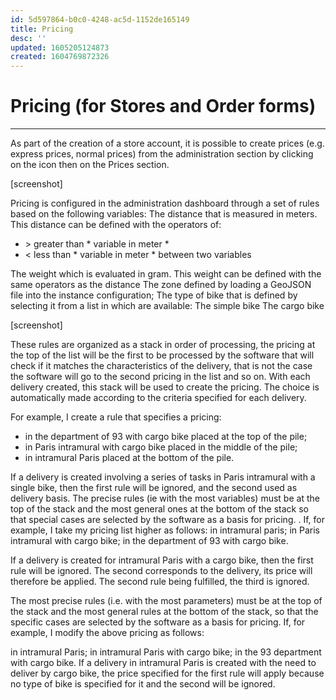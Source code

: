 ```yaml
---
id: 5d597864-b0c0-4248-ac5d-1152de165149
title: Pricing
desc: ''
updated: 1605205124873
created: 1604769872326
---
```


# Pricing (for Stores and Order forms)

---

As part of the creation of a store account, it is possible to create prices (e.g. express prices, normal prices) from the administration section by clicking on the icon then on the Prices section.

[screenshot]

Pricing is configured in the administration dashboard through a set of rules based on the following variables:
The distance that is measured in meters. This distance can be defined with the operators of:
- &gt; greater than * variable in meter *
- &lt; less than * variable in meter *
between two variables

The weight which is evaluated in gram. This weight can be defined with the same operators as the distance
The zone defined by loading a GeoJSON file into the instance configuration;
The type of bike that is defined by selecting it from a list in which are available:
The simple bike
The cargo bike

[screenshot]

These rules are organized as a stack in order of processing, the pricing at the top of the list will be the first to be processed by the software that will check if it matches the characteristics of the delivery, that is not the case the software will go to the second pricing in the list and so on. With each delivery created, this stack will be used to create the pricing. The choice is automatically made according to the criteria specified for each delivery.

For example, I create a rule that specifies a pricing:
- in the department of 93 with cargo bike placed at the top of the pile;
- in Paris intramural with cargo bike placed in the middle of the pile;
- in intramural Paris placed at the bottom of the pile.

If a delivery is created involving a series of tasks in Paris intramural with a single bike, then the first rule will be ignored, and the second used as delivery basis. The precise rules (ie with the most variables) must be at the top of the stack and the most general ones at the bottom of the stack so that special cases are selected by the software as a basis for pricing. . If, for example, I take my pricing list higher as follows:
in intramural paris;
in Paris intramural with cargo bike;
in the department of 93 with cargo bike.

If a delivery is created for intramural Paris with a cargo bike, then the first rule will be ignored. The second corresponds to the delivery, its price will therefore be applied. The second rule being fulfilled, the third is ignored.

The most precise rules (i.e. with the most parameters) must be at the top of the stack and the most general rules at the bottom of the stack, so that the specific cases are selected by the software as a basis for pricing. If, for example, I modify the above pricing as follows:

in intramural Paris;
in intramural Paris with cargo bike;
in the 93 department with cargo bike.
If a delivery in intramural Paris is created with the need to deliver by cargo bike, the price specified for the first rule will apply because no type of bike is specified for it and the second will be ignored.
